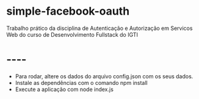 # simple-facebook-oauth
Trabalho prático da disciplina de Autenticação e Autorização em Servicos Web do curso de Desenvolvimento Fullstack do IGTI

# ----
- Para rodar, altere os dados do arquivo config.json com os seus dados.
- Instale as dependências com o comando npm install
- Execute a aplicação com node index.js
